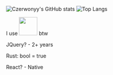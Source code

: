 ![Czerwonyy's GitHub stats](https://github-readme-stats.vercel.app/api?username=Czerwonyy&theme=transparent&show_icons=true)
![Top Langs](https://github-readme-stats.vercel.app/api/top-langs/?username=Czerwonyy&theme=transparent&show_icons=true&layout=compact&langs_count=50)
<!--
[![spotify-github-profile](https://spotify-github-profile.kittinanx.com/api/view?uid=31wp6sped4tlgvh6vt3hecw7j3ee&cover_image=true&theme=default&show_offline=true&background_color=121212&interchange=true)](https://github.com/kittinan/spotify-github-profile)
-->

I use <img src="https://cdn0.iconfinder.com/data/icons/flat-round-system/512/archlinux-512.png" width="50px"> btw

JQuery? - 2+ years

Rust: bool = true

React? - Native
<!--
gf? - sqrt(-100)

sex? - sure,why not
-->
